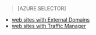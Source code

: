 > [AZURE.SELECTOR]
<!-- deleted by customization
- [Buy Domain for web sites](/documentation/articles/custom-dns-web-site-buydomains-web-app)
-->
- [web sites with External Domains](/documentation/articles/web-sites-custom-domain-name)
- [web sites with Traffic Manager](/documentation/articles/web-sites-traffic-manager-custom-domain-name)
<!-- deleted by customization - [GoDaddy](/documentation/articles/web-sites-godaddy-custom-domain-name) -->